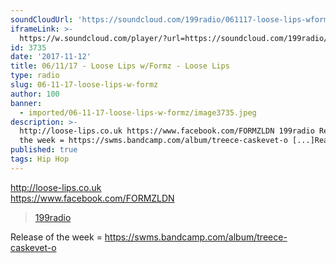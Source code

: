 ```yaml
---
soundCloudUrl: 'https://soundcloud.com/199radio/061117-loose-lips-wformz'
iframeLink: >-
  https://w.soundcloud.com/player/?url=https://soundcloud.com/199radio/061117-loose-lips-wformz&color=00aabb&auto_play=false&hide_related=false&show_comments=true&show_user=true&show_reposts=false
id: 3735
date: '2017-11-12'
title: 06/11/17 - Loose Lips w/Formz - Loose Lips
type: radio
slug: 06-11-17-loose-lips-w-formz
author: 100
banner:
  - imported/06-11-17-loose-lips-w-formz/image3735.jpeg
description: >-
  http://loose-lips.co.uk https://www.facebook.com/FORMZLDN 199radio Release of
  the week = https://swms.bandcamp.com/album/treece-caskevet-o [...]Read More...
published: true
tags: Hip Hop
---
```

http://loose-lips.co.uk  
https://www.facebook.com/FORMZLDN

> [199radio](https://newriverstudios.com/199radio/)

Release of the week = https://swms.bandcamp.com/album/treece-caskevet-o